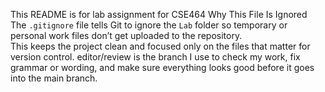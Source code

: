 This README is for lab assignment for CSE464
Why This File Is Ignored
The `.gitignore` file tells Git to ignore the `Lab` folder so temporary or personal work files don’t get uploaded to the repository.  
This keeps the project clean and focused only on the files that matter for version control.
editor/review is the branch I use to check my work, fix grammar or wording, and make sure everything looks good before it goes into the main branch.
